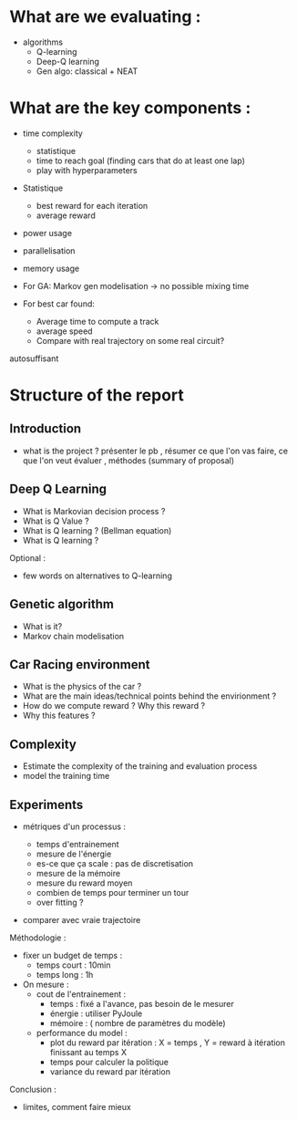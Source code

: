 # What are we evaluating : 
- algorithms 
    - Q-learning
    - Deep-Q learning
    - Gen algo: classical + NEAT

# What are the key components :
- time complexity
    - statistique
    - time to reach goal (finding cars that do at least one lap)
    - play with hyperparameters
- Statistique
    - best reward for each iteration
    - average reward
- power usage 
- parallelisation 
- memory usage
- For GA: Markov gen modelisation -> no possible mixing time

- For best car found:
    - Average time to compute a track
    - average speed
    - Compare with real trajectory on some real circuit?


autosuffisant 


# Structure of the report 

## Introduction 
- what is the project ?
présenter le pb , résumer ce que l'on vas faire, ce que l'on veut évaluer , méthodes (summary of proposal)

## Deep Q Learning 
- What is Markovian decision process ?
- What is Q Value ? 
- What is Q learning ? (Bellman equation) 
- What is Q learning ?

Optional :
- few words on alternatives to Q-learning

## Genetic algorithm
- What is it?
- Markov chain modelisation

## Car Racing environment 
- What is the physics of the car ?
- What are the main ideas/technical points behind the envirionment ?
- How do we compute reward ? Why this reward ?
- Why this features ?

## Complexity
- Estimate the complexity of the training and evaluation process
- model the training time 

## Experiments

- métriques d'un processus :
    - temps d'entrainement 
    - mesure de l'énergie 
    - es-ce que ça scale : pas de discretisation
    - mesure de la mémoire 
    - mesure du reward moyen
    - combien de temps pour terminer un tour 
    - over fitting ?

- comparer avec vraie trajectoire 

Méthodologie :
- fixer un budget de temps :
    - temps court : 10min
    - temps long : 1h
- On mesure : 
    - cout de l'entrainement : 
        - temps : fixé a l'avance, pas besoin de le mesurer
        - énergie : utiliser PyJoule 
        - mémoire : ( nombre de paramètres du modèle)
    - performance du model : 
        - plot du reward par itération : X = temps , Y = reward à itération finissant au temps X
        - temps pour calculer la politique 
        - variance du reward par itération



Conclusion :
- limites, comment faire mieux 

